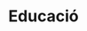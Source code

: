 ---
title: "Educació"
_build:
  list: false
  render: false
outputs: []
sitemap:
  exclude: true
entries:
  - title: "Grau en Disseny i Desenvolupament de Videojocs"
    start: 2017-01-01
    end: 2021-01-01
    institution: "CITM - Universitat Politècnica de Catalunya (UPC)"
  
  - title: "Batxillerat Tecnològic"
    start: 2015-01-01
    end: 2017-01-01
    institution: "INS Bruguers, Gavà, Catalunya"
---